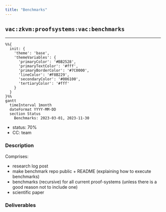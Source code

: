 ```yaml
---
title: "Benchmarks"
---
```

## `vac:zkvm:proofsystems:vac:benchmarks`
---

```mermaid
%%{ 
  init: { 
    'theme': 'base', 
    'themeVariables': { 
      'primaryColor': '#BB2528', 
      'primaryTextColor': '#fff', 
      'primaryBorderColor': '#7C0000', 
      'lineColor': '#F8B229', 
      'secondaryColor': '#006100', 
      'tertiaryColor': '#fff' 
    } 
  } 
}%%
gantt
  timeInterval 1month
  dateFormat YYYY-MM-DD 
  section Status
    Benchmarks: 2023-03-01, 2023-11-30
```

- status: 70%
- CC: team

### Description

Comprises:

* research log post
* make benchmark repo public + README (explaining how to execute benchmarks)
* benchmarks (recursive) for all current proof-systems (unless there is a good reason not to include one)
* scientific paper

### Deliverables

